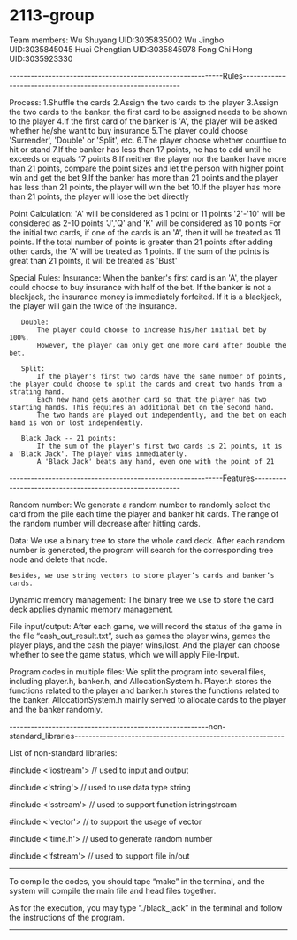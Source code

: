 # 2113-group

Team members:
Wu Shuyang UID:3035835002
Wu Jingbo UID:3035845045
Huai Chengtian UID:3035845978
Fong Chi Hong UID:3035923330

------------------------------------------------------------Rules------------------------------------------------------------

Process: 
           1.Shuffle the cards
           2.Assign the two cards to the player
           3.Assign the two cards to the banker, the first card to be assigned needs to be shown to the player
           4.If the first card of the banker is 'A', the player will be asked whether he/she want to buy insurance
           5.The player could choose 'Surrender', 'Double' or 'Split', etc.
           6.The player choose whether countiue to hit or stand
           7.If the banker has less than 17 points, he has to add until he exceeds or equals 17 points
           8.If neither the player nor the banker have more than 21 points, compare the point sizes and let the person with higher point win and get the bet
           9.If the banker has more than 21 points and the player has less than 21 points, the player will win the bet 
           10.If the player has more than 21 points, the player will lose the bet directly
           


Point Calculation: 
           'A' will be considered as 1 point or 11 points
           '2'-'10' will be considered as 2-10 points
           'J','Q' and 'K' will be considered as 10 points
           For the initial two cards, if one of the cards is an 'A', then it will be treated as 11 points. 
           If the total number of points is greater than 21 points after adding other cards, the 'A' will be treated as 1 points.
           If the sum of the points is great than 21 points, it will be treated as 'Bust'


Special Rules: 
       Insurance: 
           When the banker's first card is an 'A', the player could choose to buy insurance with half of the bet.
           If the banker is not a blackjack, the insurance money is immediately forfeited. If it is a blackjack, the player will gain the twice of the insurance.

       Double: 
           The player could choose to increase his/her initial bet by 100%.
           However, the player can only get one more card after double the bet.

       Split: 
           If the player's first two cards have the same number of points, the player could choose to split the cards and creat two hands from a strating hand.
           Each new hand gets another card so that the player has two starting hands. This requires an additional bet on the second hand.
           The two hands are played out independently, and the bet on each hand is won or lost independently.

       Black Jack -- 21 points: 
           If the sum of the player's first two cards is 21 points, it is a 'Black Jack'. The player wins immediaterly.
           A 'Black Jack' beats any hand, even one with the point of 21

------------------------------------------------------------Features---------------------------------------------------------

Random number:
    We generate a random number to randomly select the card from the pile each time the player and banker hit cards. The range of the random number will decrease after hitting cards.

Data:
    We use a binary tree to store the whole card deck. After each random number is generated, the program will search for the corresponding tree node and delete that node.

    Besides, we use string vectors to store player’s cards and banker’s cards.

Dynamic memory management:
    The binary tree we use to store the card deck applies dynamic memory management. 

File input/output:
    After each game, we will record the status of the game in the file “cash_out_result.txt”, such as games the player wins, games the player plays, and the cash the player wins/lost. And the player can choose whether to see the game status, which we will apply File-Input.

Program codes in multiple files:
    We split the program into several files, including player.h, banker.h, and AllocationSystem.h. Player.h stores the functions related to the player and banker.h stores the functions related to the banker. AllocationSystem.h mainly served to allocate cards to the player and the banker randomly. 

--------------------------------------------------------non-standard_libraries-----------------------------------------------------------

List of non-standard libraries:

#include <'iostream'> // used to input and output

#include <'string'> // used to use data type string

#include <'sstream'> // used to support function istringstream

#include <'vector'> // to support the usage of vector

#include <'time.h'> // used to generate random number

#include <'fstream'> // used to support file in/out

-----------------------------------------------------------------------------------------------------------------------------

To compile the codes, you should tape “make” in the terminal, and the system will compile the main file and head files together.

As for the execution, you may type “./black_jack” in the terminal and follow the instructions of the program.

-----------------------------------------------------------------------------------------------------------------------------